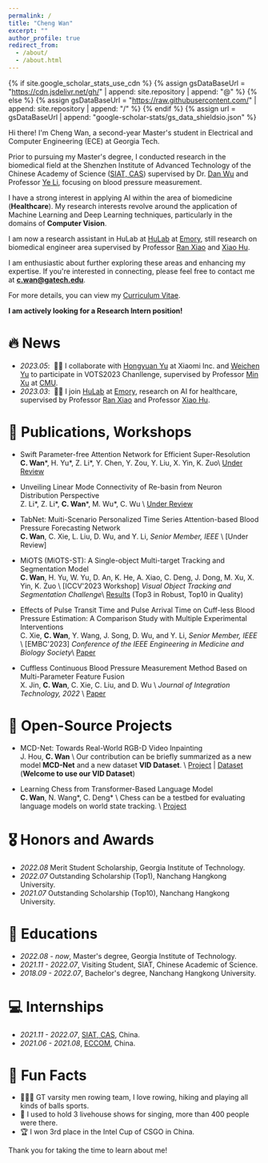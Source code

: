 ```yaml
---
permalink: /
title: "Cheng Wan"
excerpt: ""
author_profile: true
redirect_from: 
  - /about/
  - /about.html
---
```


{% if site.google_scholar_stats_use_cdn %}
{% assign gsDataBaseUrl = "https://cdn.jsdelivr.net/gh/" | append: site.repository | append: "@" %}
{% else %}
{% assign gsDataBaseUrl = "https://raw.githubusercontent.com/" | append: site.repository | append: "/" %}
{% endif %}
{% assign url = gsDataBaseUrl | append: "google-scholar-stats/gs_data_shieldsio.json" %}

<span class='anchor' id='about-me'></span>

Hi there! I'm Cheng Wan, a second-year Master's student in Electrical and Computer Engineering (ECE) at Georgia Tech.

Prior to pursuing my Master's degree, I conducted research in the biomedical field at the Shenzhen Institute of Advanced Technology of the Chinese Academy of Science ([SIAT, CAS](https://english.siat.ac.cn/)) supervised by Dr. [Dan Wu](https://www.bit-siat.com/en/index.php?s=/Show/index/cid/12/id/16.html) and Professor [Ye Li](http://www.bit-siat.com/en/index.php?s=/Show/index/cid/10/id/2.html), focusing on blood pressure measurement.

I have a strong interest in applying AI within the area of biomedicine (**Healthcare**). My research interests revolve around the application of Machine Learning and Deep Learning techniques, particularly in the domains of **Computer Vision**.

I am now a research assistant in HuLab at [HuLab](https://www.nursing.emory.edu/initiatives/center-for-data-science) at [Emory](), still research on biomedical engineer area supervised by Professor [Ran Xiao]([https://www.nursing.emory.edu/initiatives/center-for-data-science](https://www.nursing.emory.edu/faculty-staff/ran-xiao)) and [Xiao Hu](https://www.nursing.emory.edu/faculty-staff/xiao-hu). 

I am enthusiastic about further exploring these areas and enhancing my expertise. If you're interested in connecting, please feel free to contact me at **c.wan@gatech.edu**.

For more details, you can view my [Curriculum Vitae](pdfs/mycv.pdf).


**I am actively looking for a Research Intern position!**

# 🔥 News
- *2023.05*: &nbsp;🎉🎉 I collaborate with [Hongyuan Yu](https://hongyuanyu.github.io/) at Xiaomi Inc. and [Weichen Yu](https://weichen-yu.github.io/) to participate in VOTS2023 Chanllenge, supervised by Professor [Min Xu](https://xulabs.github.io/min-xu/) at [CMU]().
- *2023.03*: &nbsp;🎉🎉 I join [HuLab](https://www.nursing.emory.edu/initiatives/center-for-data-science) at [Emory](), research on AI for healthcare, supervised by Professor [Ran Xiao](https://www.nursing.emory.edu/initiatives/center-for-data-science) and Professor [Xiao Hu](https://www.nursing.emory.edu/faculty-staff/xiao-hu).  

# 📝 Publications, Workshops
- Swift Parameter-free Attention Network for Efficient Super-Resolution \
**C. Wan**\*, H. Yu\*, Z. Li\*, Y. Chen, Y. Zou, Y. Liu, X. Yin, K. Zuo\\
[Under Review](https://arxiv.org/abs/2311.12770)

- Unveiling Linear Mode Connectivity of Re-basin from Neuron Distribution Perspective \
Z. Li\*, Z. Li\*, **C. Wan**\*, M. Wu\*, C. Wu \\
[Under Review](https://openreview.net/pdf?id=RzOm9oOSzm)

- TabNet: Muiti-Scenario Personalized Time Series Attention-based Blood Pressure Forecasting Network \
**C. Wan**, C. Xie, L. Liu, D. Wu, and Y. Li, _Senior Member, IEEE_ \\
[Under Review]

- MiOTS (MiOTS-ST): A Single-object Multi-target Tracking and Segmentation Model \
**C. Wan**, H. Yu, W. Yu, D. An, K. He, A. Xiao, C. Deng, J. Dong, M. Xu, X. Yin, K. Zuo \\
[ICCV'2023 Workshop] *Visual Object Tracking and Segmentation Challenge*\\
[Results](https://openaccess.thecvf.com/content/ICCV2023W/VOTS/papers/Kristan_The_First_Visual_Object_Tracking_Segmentation_VOTS2023_Challenge_Results_ICCVW_2023_paper.pdf) (Top3 in Robust, Top10 in Quality)

- Effects of Pulse Transit Time and Pulse Arrival Time on Cuff-less Blood Pressure Estimation: A Comparison Study with Multiple Experimental Interventions \
C. Xie, **C. Wan**, Y. Wang, J. Song, D. Wu, and Y. Li, _Senior Member, IEEE_ \\
[EMBC'2023] _Conference of the IEEE Engineering in Medicine and Biology Society_\\
[Paper](https://arinex.com.au/EMBC/pdf/full-paper_1245.pdf)

- Cuffless Continuous Blood Pressure Measurement Method Based on Multi-Parameter Feature Fusion \
X. Jin, **C. Wan**, C. Xie, C. Liu, and D. Wu \\
*Journal of Integration Technology, 2022* \\
[Paper](https://jcjs.siat.ac.cn/jcjsen/article/abstract/202302004?st=search)

# 📝 Open-Source Projects
- MCD-Net: Towards Real-World RGB-D Video Inpainting \
J. Hou, **C. Wan** \\
Our contribution can be briefly summarized as a new model **MCD-Net** and a new dataset **VID Dataset**. \\
[Project](https://github.com/JCATCV/MCD-Net) | [Dataset](https://pan.baidu.com/s/1q9ys6ITxQgtfgYltQbdyvA?pwd=lor3) (**Welcome to use our VID Dataset**)

- Learning Chess from Transformer-Based Language Model \
**C. Wan**, N. Wang*, C. Deng* \\
Chess can be a testbed for evaluating language models on world state tracking. \\
[Project](https://github.com/JornyWan/learning-chess-blindfolded)

# 🎖 Honors and Awards
- *2022.08* Merit Student Scholarship, Georgia Institute of Technology. 
- *2022.07* Outstanding Scholarship (Top1), Nanchang Hangkong University.
- *2021.07* Outstanding Scholarship (Top10), Nanchang Hangkong University.

# 📖 Educations
- *2022.08 - now*, Master's degree, Georgia Institute of Technology.
- *2021.11 - 2022.07*, Visiting Student, SIAT, Chinese Academic of Science.
- *2018.09 - 2022.07*, Bachelor's degree, Nanchang Hangkong University.

# 💻 Internships
- *2021.11 - 2022.07*, [SIAT, CAS](https://english.siat.ac.cn/), China.
- *2021.06 - 2021.08*, [ECCOM](https://www.eccom.com/en/), China.

# 💬 Fun Facts
- 🚣🏼‍♂️ GT varsity men rowing team, I love rowing, hiking and playing all kinds of balls sports.
- 🎤 I used to hold 3 livehouse shows for singing, more than 400 people were there.
- 🏆 I won 3rd place in the Intel Cup of CSGO in China.

Thank you for taking the time to learn about me!





